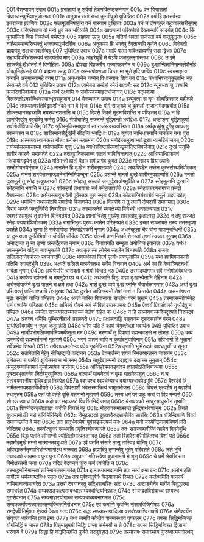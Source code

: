 001	वैशम्पायन उवाच
001a	प्रभातायां तु शर्वर्यां तेषामक्लिष्टकर्मणाम्
001c	वनं यियासतां विप्रास्तस्थुर्भिक्षाभुजोऽग्रतः
001e	तानुवाच ततो राजा कुन्तीपुत्रो युधिष्ठिरः
002a	वयं हि हृतसर्वस्वा हृतराज्या हृतश्रियः
002c	फलमूलामिषाहारा वनं यास्याम दुःखिताः
003a	वनं च दोषबहुलं बहुव्यालसरीसृपम्
003c	परिक्लेशश्च वो मन्ये ध्रुवं तत्र भविष्यति
004a	ब्राह्मणानां परिक्लेशो दैवतान्यपि सादयेत्
004c	किं पुनर्मामितो विप्रा निवर्तध्वं यथेष्टतः
005	ब्राह्मणा ऊचुः
005a	गतिर्या भवतां राजंस्तां वयं गन्तुमुद्यताः
005c	नार्हथास्मान्परित्यक्तुं भक्तान्सद्धर्मदर्शिनः
006a	अनुकम्पां हि भक्तेषु दैवतान्यपि कुर्वते
006c	विशेषतो ब्राह्मणेषु सदाचारावलम्बिषु
007	युधिष्ठिर उवाच
007a	ममापि परमा भक्तिर्ब्राह्मणेषु सदा द्विजाः
007c	सहायविपरिभ्रंशस्त्वयं सादयतीव माम्
008a	आहरेयुर्हि मे येऽपि फलमूलमृगांस्तथा
008c	त इमे शोकजैर्दुःखैर्भ्रातरो मे विमोहिताः
009a	द्रौपद्या विप्रकर्षेण राज्यापहरणेन च
009c	दुःखान्वितानिमान्क्लेशैर्नाहं योक्तुमिहोत्सहे
010	ब्राह्मणा ऊचुः
010a	अस्मत्पोषणजा चिन्ता मा भूत्ते हृदि पार्थिव
010c	स्वयमाहृत्य वन्यानि अनुयास्यामहे वयम्
011a	अनुध्यानेन जप्येन विधास्यामः शिवं तव
011c	कथाभिश्चानुकूलाभिः सह रंस्यामहे वने
012	युधिष्ठिर उवाच
012a	एवमेतन्न सन्देहो रमेयं ब्राह्मणैः सह
012c	न्यूनभावात्तु पश्यामि प्रत्यादेशमिवात्मनः
013a	कथं द्रक्ष्यामि वः सर्वान्स्वयमाहृतभोजनान्
013c	मद्भक्त्या क्लिश्यतोऽनर्हान्धिक्पापान्धृतराष्ट्रजान्
014	वैशम्पायन उवाच
014a	इत्युक्त्वा स नृपः शोचन्निषसाद महीतले
014c	तमध्यात्मरतिर्विद्वाञ्शौनको नाम वै द्विजः
014e	योगे साङ्ख्ये च कुशलो राजानमिदमब्रवीत्
015a	शोकस्थानसहस्राणि भयस्थानशतानि च
015c	दिवसे दिवसे मूढमाविशन्ति न पण्डितम्
016a	न हि ज्ञानविरुद्धेषु बहुदोषेषु कर्मसु
016c	श्रेयोघातिषु सज्जन्ते बुद्धिमन्तो भवद्विधाः
017a	अष्टाङ्गां बुद्धिमाहुर्यां सर्वाश्रेयोविघातिनीम्
017c	श्रुतिस्मृतिसमायुक्तां सा राजंस्त्वय्यवस्थिता
018a	अर्थकृच्छ्रेषु दुर्गेषु व्यापत्सु स्वजनस्य च
018c	शारीरमानसैर्दुःखैर्न सीदन्ति भवद्विधाः
019a	श्रूयतां चाभिधास्यामि जनकेन यथा पुरा
019c	आत्मव्यवस्थानकरा गीताः श्लोका महात्मना
020a	मनोदेहसमुत्थाभ्यां दुःखाभ्यामर्दितं जगत्
020c	तयोर्व्याससमासाभ्यां शमोपायमिमं शृणु
021a	व्याधेरनिष्टसंस्पर्शाच्छ्रमादिष्टविवर्जनात्
021c	दुःखं चतुर्भिः शारीरं कारणैः सम्प्रवर्तते
022a	तदाशुप्रतिकाराच्च सततं चाविचिन्तनात्
022c	आधिव्याधिप्रशमनं क्रियायोगद्वयेन तु
023a	मतिमन्तो ह्यतो वैद्याः शमं प्रागेव कुर्वते
023c	मानसस्य प्रियाख्यानैः सम्भोगोपनयैर्नृणाम्
024a	मानसेन हि दुःखेन शरीरमुपतप्यते
024c	अयःपिण्डेन तप्तेन कुम्भसंस्थमिवोदकम्
025a	मानसं शमयेत्तस्माज्ज्ञानेनाग्निमिवाम्बुना
025c	प्रशान्ते मानसे दुःखे शारीरमुपशाम्यति
026a	मनसो दुःखमूलं तु स्नेह इत्युपलभ्यते
026c	स्नेहात्तु सज्जते जन्तुर्दुःखयोगमुपैति च
027a	स्नेहमूलानि दुःखानि स्नेहजानि भयानि च
027c	शोकहर्षौ तथायासः सर्वं स्नेहात्प्रवर्तते
028a	स्नेहात्करणरागश्च प्रजज्ञे वैषयस्तथा
028c	अश्रेयस्कावुभावेतौ पूर्वस्तत्र गुरुः स्मृतः
029a	कोटराग्निर्यथाशेषं समूलं पादपं दहेत्
029c	धर्मार्थिनं तथाल्पोऽपि रागदोषो विनाशयेत्
030a	विप्रयोगे न तु त्यागी दोषदर्शी समागमात्
030c	विरागं भजते जन्तुर्निर्वैरो निष्परिग्रहः
031a	तस्मात्स्नेहं स्वपक्षेभ्यो मित्रेभ्यो धनसञ्चयात्
031c	स्वशरीरसमुत्थं तु ज्ञानेन विनिवर्तयेत्
032a	ज्ञानान्वितेषु मुख्येषु शास्त्रज्ञेषु कृतात्मसु
032c	न तेषु सज्जते स्नेहः पद्मपत्रेष्विवोदकम्
033a	रागाभिभूतः पुरुषः कामेन परिकृष्यते
033c	इच्छा सञ्जायते तस्य ततस्तृष्णा प्रवर्तते
034a	तृष्णा हि सर्वपापिष्ठा नित्योद्वेगकरी नृणाम्
034c	अधर्मबहुला चैव घोरा पापानुबन्धिनी
035a	या दुस्त्यजा दुर्मतिभिर्या न जीर्यति जीर्यतः
035c	योऽसौ प्राणान्तिको रोगस्तां तृष्णां त्यजतः सुखम्
036a	अनाद्यन्ता तु सा तृष्णा अन्तर्देहगता नृणाम्
036c	विनाशयति सम्भूता अयोनिज इवानलः
037a	यथैधः स्वसमुत्थेन वह्निना नाशमृच्छति
037c	तथाकृतात्मा लोभेन सहजेन विनश्यति
038a	राजतः सलिलादग्नेश्चोरतः स्वजनादपि
038c	भयमर्थवतां नित्यं मृत्योः प्राणभृतामिव
039a	यथा ह्यामिषमाकाशे पक्षिभिः श्वापदैर्भुवि
039c	भक्ष्यते सलिले मत्स्यैस्तथा सर्वेण वित्तवान्
040a	अर्थ एव हि केषाञ्चिदनर्थो भविता नृणाम्
040c	अर्थश्रेयसि चासक्तो न श्रेयो विन्दते नरः
040e	तस्मादर्थागमाः सर्वे मनोमोहविवर्धनाः
041a	कार्पण्यं दर्पमानौ च भयमुद्वेग एव च
041c	अर्थजानि विदुः प्राज्ञा दुःखान्येतानि देहिनाम्
042a	अर्थस्योपार्जने दुःखं पालने च क्षये तथा
042c	नाशे दुःखं व्यये दुःखं घ्नन्ति चैवार्थकारणात्
043a	अर्था दुःखं परित्यक्तुं पालिताश्चापि तेऽसुखाः
043c	दुःखेन चाधिगम्यन्ते तेषां नाशं न चिन्तयेत्
044a	असन्तोषपरा मूढाः सन्तोषं यान्ति पण्डिताः
044c	अन्तो नास्ति पिपासायाः सन्तोषः परमं सुखम्
045a	तस्मात्सन्तोषमेवेह धनं पश्यन्ति पण्डिताः
045c	अनित्यं यौवनं रूपं जीवितं द्रव्यसञ्चयः
045e	ऐश्वर्यं प्रियसंवासो गृध्येदेषु न पण्डितः
046a	त्यजेत सञ्चयांस्तस्मात्तज्जं क्लेशं सहेत कः
046c	न हि सञ्चयवान्कश्चिद्दृश्यते निरुपद्रवः
047a	अतश्च धर्मिभिः पुम्भिरनीहार्थः प्रशस्यते
047c	प्रक्षालनाद्धि पङ्कस्य दूरादस्पर्शनं वरम्
048a	युधिष्ठिरैवमर्थेषु न स्पृहां कर्तुमर्हसि
048c	धर्मेण यदि ते कार्यं विमुक्तेच्छो भवार्थतः
049	युधिष्ठिर उवाच
049a	नार्थोपभोगलिप्सार्थमियमर्थेप्सुता मम
049c	भरणार्थं तु विप्राणां ब्रह्मन्काङ्क्षे न लोभतः
050a	कथं ह्यस्मद्विधो ब्रह्मन्वर्तमानो गृहाश्रमे
050c	भरणं पालनं चापि न कुर्यादनुयायिनाम्
051a	संविभागो हि भूतानां सर्वेषामेव शिष्यते
051c	तथैवापचमानेभ्यः प्रदेयं गृहमेधिना
052a	तृणानि भूमिरुदकं वाक्चतुर्थी च सूनृता
052c	सतामेतानि गेहेषु नोच्छिद्यन्ते कदाचन
053a	देयमार्तस्य शयनं स्थितश्रान्तस्य चासनम्
053c	तृषितस्य च पानीयं क्षुधितस्य च भोजनम्
054a	चक्षुर्दद्यान्मनो दद्याद्वाचं दद्याच्च सूनृताम्
054c	प्रत्युद्गम्याभिगमनं कुर्यान्न्यायेन चार्चनम्
055a	अग्निहोत्रमनड्वांश्च ज्ञातयोऽतिथिबान्धवाः
055c	पुत्रदारभृताश्चैव निर्दहेयुरपूजिताः
056a	नात्मार्थं पाचयेदन्नं न वृथा घातयेत्पशून्
056c	न च तत्स्वयमश्नीयाद्विधिवद्यन्न निर्वपेत्
057a	श्वभ्यश्च श्वपचेभ्यश्च वयोभ्यश्चावपेद्भुवि
057c	वैश्वदेवं हि नामैतत्सायम्प्रातर्विधीयते
058a	विघसाशी भवेत्तस्मान्नित्यं चामृतभोजनः
058c	विघसं भृत्यशेषं तु यज्ञशेषं तथामृतम्
059a	एतां यो वर्तते वृत्तिं वर्तमानो गृहाश्रमे
059c	तस्य धर्मं परं प्राहुः कथं वा विप्र मन्यसे
060	शौनक उवाच
060a	अहो बत महत्कष्टं विपरीतमिदं जगत्
060c	येनापत्रपते साधुरसाधुस्तेन तुष्यति
061a	शिश्नोदरकृतेऽप्राज्ञः करोति विघसं बहु
061c	मोहरागसमाक्रान्त इन्द्रियार्थवशानुगः
062a	ह्रियते बुध्यमानोऽपि नरो हारिभिरिन्द्रियैः
062c	विमूढसञ्ज्ञो दुष्टाश्वैरुद्भ्रान्तैरिव सारथिः
063a	षडिन्द्रियाणि विषयं समागच्छन्ति वै यदा
063c	तदा प्रादुर्भवत्येषां पूर्वसङ्कल्पजं मनः
064a	मनो यस्येन्द्रियग्रामविषयं प्रति चोदितम्
064c	तस्यौत्सुक्यं सम्भवति प्रवृत्तिश्चोपजायते
065a	ततः सङ्कल्पवीर्येण कामेन विषयेषुभिः
065c	विद्धः पतति लोभाग्नौ ज्योतिर्लोभात्पतङ्गवत्
066a	ततो विहारैराहारैर्मोहितश्च विशां पते
066c	महामोहमुखे मग्नो नात्मानमवबुध्यते
067a	एवं पतति संसारे तासु तास्विह योनिषु
067c	अविद्याकर्मतृष्णाभिर्भ्राम्यमाणोऽथ चक्रवत्
068a	ब्रह्मादिषु तृणान्तेषु भूतेषु परिवर्तते
068c	जले भुवि तथाकाशे जायमानः पुनः पुनः
069a	अबुधानां गतिस्त्वेषा बुधानामपि मे शृणु
069c	ये धर्मे श्रेयसि रता विमोक्षरतयो जनाः
070a	यदिदं वेदवचनं कुरु कर्म त्यजेति च
070c	तस्माद्धर्मानिमान्सर्वान्नाभिमानात्समाचरेत्
071a	इज्याध्ययनदानानि तपः सत्यं क्षमा दमः
071c	अलोभ इति मार्गोऽयं धर्मस्याष्टविधः स्मृतः
072a	तत्र पूर्वश्चतुर्वर्गः पितृयानपथे स्थितः
072c	कर्तव्यमिति यत्कार्यं नाभिमानात्समाचरेत्
073a	उत्तरो देवयानस्तु सद्भिराचरितः सदा
073c	अष्टाङ्गेनैव मार्गेण विशुद्धात्मा समाचरेत्
074a	सम्यक्सङ्कल्पसम्बन्धात्सम्यक्चेन्द्रियनिग्रहात्
074c	सम्यग्व्रतविशेषाच्च सम्यक्च गुरुसेवनात्
075a	सम्यगाहारयोगाच्च सम्यक्चाध्ययनागमात्
075c	सम्यक्कर्मोपसन्न्यासात्सम्यक्चित्तनिरोधनात्
075e	एवं कर्माणि कुर्वन्ति संसारविजिगीषवः
076a	रागद्वेषविनिर्मुक्ता ऐश्वर्यं देवता गताः
076c	रुद्राः साध्यास्तथादित्या वसवोऽथाश्विनावपि
076e	योगैश्वर्येण संयुक्ता धारयन्ति प्रजा इमाः
077a	तथा त्वमपि कौन्तेय शममास्थाय पुष्कलम्
077c	तपसा सिद्धिमन्विच्छ योगसिद्धिं च भारत
078a	पितृमातृमयी सिद्धिः प्राप्ता कर्ममयी च ते
078c	तपसा सिद्धिमन्विच्छ द्विजानां भरणाय वै
079a	सिद्धा हि यद्यदिच्छन्ति कुर्वते तदनुग्रहात्
079c	तस्मात्तपः समास्थाय कुरुष्वात्ममनोरथम्
